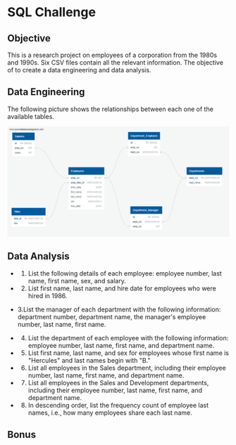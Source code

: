 # SQL Challenge

## Objective
This is a research project on employees of a corporation from the 1980s and 1990s. Six CSV files contain all the relevant information. The objective of to create a data engineering and data analysis.

## Data Engineering
The following picture shows the relationships between each one of the available tables.

![Figure1](EmployeeSQL/ERD_Diagram.png)


## Data Analysis
* 1. List the following details of each employee: employee number, last name, first name, sex, and salary.


* 2. List first name, last name, and hire date for employees who were hired in 1986.


* 3.List the manager of each department with the following information: department number, department name, the manager's employee number, last name, first name.


* 4. List the department of each employee with the following information: employee number, last name, first name, and department name.


* 5. List first name, last name, and sex for employees whose first name is "Hercules" and last names begin with "B."


* 6. List all employees in the Sales department, including their employee number, last name, first name, and department name.


* 7. List all employees in the Sales and Development departments, including their employee number, last name, first name, and department name.

* 8. In descending order, list the frequency count of employee last names, i.e., how many employees share each last name.



## Bonus
